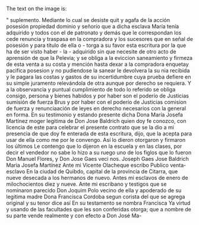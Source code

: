 The text on the image is:

"
suplemento. Mediante lo cual se desiste quit y agafa de la acción posesión propiedad dominio y señorío que a dicha esclava María tenía adquirido y todos con el de patronato y demás que le correspondan los cede renuncia y traspasa en la compradora y
los sucesores que en señal de posesión y para título de ella o - torga a su favor esta escritura por la que ha de ser visto haber - la - adquirido sin que necesite de otro acto de aprensión de que la
Pelevia; y se obliga a la eviccion saneamiento y firmeza de esta venta a su costa y mención hasta dexar a la compradora enquetay pacifica posesion y no pudiendose la sanear le devolvera la su nia recibida y le pagara las costas y gastos de su incertidumbre
cuya prueba defiere en su simple juramento relevándola de otra aunque por derecho se requiera. Y a la observancia y puntual cumplimiento de todo lo referido se obliga consigo, persona y bienes habidos y por haber son el poderío de Justicias sumisión de fuerza
Brus y por haber con el poderío de Justicias comision de fuerza y renunciaación de leyes en derecho necesarios con la general en forma. En su testimonio y estando presente dicha Dona María Josefa Martínez moger legitima de Don Jose Baldrich quien
doy fe conozco, con licencia de este para celebrar el presente contrato que se la dio a mi presencia de que doy fe enterada de esta escritura, dijo, que la acepta para usar de ella como me por le convengo. Así lo dieron otorgaron y firmaron los últimos
Le contengo que lo dijeron en la escuela y en las clases, por decir el vendedor no sabe lo hizo a su ruego uno de los figlos que lo fueron Don Manuel Flores, y Don Jose Gaes veci nos.
Joseph Gaes
Jose Baldrich
Maria Josefa Martínez
Ante mi Vicente Olacheque
escribo Publico
venta-esclavo
En la ciudad de Quibdo, capital de la provincia de Citarra, que nueve
desecada a los hermanos de nuevo. Antes mi esclavos
de enero de milochocientos diez y nueve. Ante mi escribano y testigos que se nominaron parecido Don Joquim Polo vecino de ella y apoderado de su legitima madre Dona Francisca Cordoba segun corista del que se agrega original y su tenor dice así En su testamento se nombra Francisca
Ya virtud y usando de las facultades que les son conferidas otorga; que a nombre de su parte vende realmente y con efecto a Don José Ma-